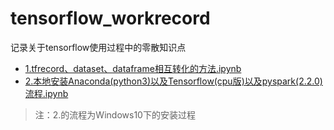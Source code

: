 # tensorflow_workrecord
记录关于tensorflow使用过程中的零散知识点


* [1.tfrecord、dataset、dataframe相互转化的方法.ipynb](https://nbviewer.jupyter.org/github/cleghom/tensorflow_workrecord/blob/master/1.tfrecord、dataset、dataframe相互转化的方法.ipynb)
* [2.本地安装Anaconda(python3)以及Tensorflow(cpu版)以及pyspark(2.2.0)流程.ipynb](https://nbviewer.jupyter.org/github/cleghom/tensorflow_workrecord/blob/master/2.本地安装Anaconda(python3)以及Tensorflow(cpu版)以及pyspark(2.2.0)流程.ipynb)
>注：2.的流程为Windows10下的安装过程
